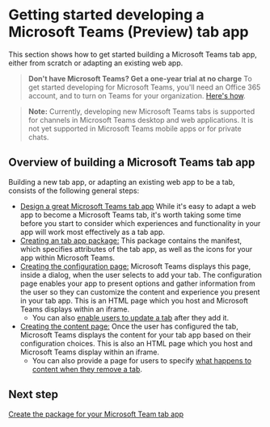 ﻿# Getting started developing a Microsoft Teams (Preview) tab app

This section shows how to get started building a Microsoft Teams tab app, either from scratch or adapting an existing web app.

> **Don't have Microsoft Teams? Get a one-year trial at no charge** To get started developing for Microsoft Teams, you'll need an Office 365 account, and to turn on Teams for your organization. [Here's how](setup.md).

>**Note:** Currently, developing new Microsoft Teams tabs is supported for channels in Microsoft Teams desktop and web applications. It is not yet supported in Microsoft Teams mobile apps or for private chats.

## Overview of building a Microsoft Teams tab app

Building a new tab app, or adapting an existing web app to be a tab, consists of the following general steps:

*  [Design a great Microsoft Teams tab app](design.md) While it's easy to adapt a web app to become a Microsoft Teams tab, it's worth taking some time before you start to consider which experiences and functionality in your app will work most effectively as a tab app. 
*  [Creating an tab app package:](createtabpackage.md) This package contains the manifest, which specifies attributes of the tab app, as well as the icons for your app within Microsoft Teams.
*  [Creating the configuration page:](createtabconfigui.md) Microsoft Teams displays this page, inside a dialog, when the user selects to add your tab. The configuration page enables your app to present options and gather information from the user so they can customize the content and experience you present in your tab app. This is an HTML page which you host and Microsoft Teams displays within an iframe.
	*  You can also [enable users to update a tab](updateremovetab.md#updating-an-existing-tab-instance) after they add it. 
*  [Creating the content page:](createtabcontent.md) Once the user has configured the tab, Microsoft Teams displays the content for your tab app based on their configuration choices. This is also an HTML page which you host and Microsoft Teams display within an iframe.
	* You can also provide a page for users to specify [what happens to content when they remove a tab](updateremovetab.md#removing-a-tab).


## Next step

[Create the package for your Microsoft Team tab app](createtabpackage.md)

